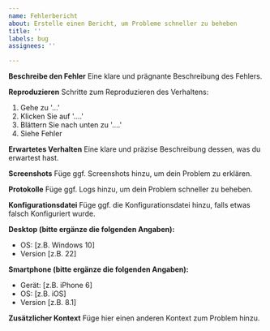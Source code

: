 ```yaml
---
name: Fehlerbericht
about: Erstelle einen Bericht, um Probleme schneller zu beheben
title: ''
labels: bug
assignees: ''

---
```


**Beschreibe den Fehler** 
Eine klare und prägnante Beschreibung des Fehlers.

**Reproduzieren**
Schritte zum Reproduzieren des Verhaltens:
1. Gehe zu '...'
2. Klicken Sie auf '....'
3. Blättern Sie nach unten zu '....'
4. Siehe Fehler

**Erwartetes Verhalten**
Eine klare und präzise Beschreibung dessen, was du erwartest hast.

**Screenshots**
Füge ggf. Screenshots hinzu, um dein Problem zu erklären.

**Protokolle**
Füge ggf. Logs hinzu, um dein Problem schneller zu beheben.

**Konfigurationsdatei**
Füge ggf. die Konfigurationsdatei hinzu, falls etwas falsch Konfiguriert wurde.

**Desktop (bitte ergänze die folgenden Angaben):**
 - OS: [z.B. Windows 10]
 - Version [z.B. 22]

**Smartphone (bitte ergänze die folgenden Angaben):**
 - Gerät: [z.B. iPhone 6]
 - OS: [z.B. iOS]
 - Version [z.B. 8.1]

**Zusätzlicher Kontext**
Füge hier einen anderen Kontext zum Problem hinzu.
